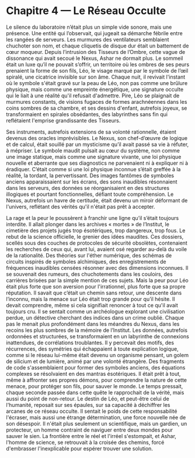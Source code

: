# Chapitre 4 — Le Réseau Occulte

Le silence du laboratoire n’était plus un simple vide sonore, mais une présence. Une entité qui l’observait, qui jugeait sa démarche fébrile entre les rangées de serveurs. Les murmures des ventilateurs semblaient chuchoter son nom, et chaque cliquetis de disque dur était un battement de cœur moqueur. Depuis l’intrusion des Tisseurs de l’Ombre, cette vague de dissonance qui avait secoué le Nexus, Ashar ne dormait plus. Le sommeil était un luxe qu’il ne pouvait s’offrir, un territoire où les ombres de ses peurs prenaient la forme de son fils, Léo, le visage marqué par le symbole de l’œil spiralé, une cicatrice invisible sur son âme. Chaque nuit, il revivait l'instant où le symbole s'était gravé sur la peau de Léo, non pas comme une brûlure physique, mais comme une empreinte énergétique, une signature occulte qui le liait à une réalité qu'il refusait d'admettre. Pire, Léo se plaignait de murmures constants, de visions fugaces de formes arachnéennes dans les coins sombres de sa chambre, et ses dessins d'enfant, autrefois joyeux, se transformaient en spirales obsédantes, des labyrinthes sans fin qui reflétaient l'emprise grandissante des Tisseurs.

Ses instruments, autrefois extensions de sa volonté rationnelle, étaient devenus des oracles imprévisibles. Le Nexus, son chef-d’œuvre de logique et de calcul, était souillé par un mysticisme qu’il avait passé sa vie à réfuter, à mépriser. Le symbole maudit pulsait au cœur du système, non comme une image statique, mais comme une signature vivante, une loi physique nouvelle et aberrante que ses diagnostics ne parvenaient ni à expliquer ni à éradiquer. C’était comme si une loi physique inconnue s’était greffée à la réalité, la tordant, la pervertissant. Des images fantômes de symboles anciens apparaissaient sur les écrans, des sons inaudibles résonnaient dans les serveurs, des données se réorganisaient en des structures illogiques et pourtant fonctionnelles, défiant toute compréhension. Le Nexus, autrefois un havre de certitude, était devenu un miroir déformant de l'univers, reflétant des vérités qu'il n'était pas prêt à accepter.

La rage et la peur le poussèrent à franchir une ligne qu’il s’était toujours interdite. Il allait plonger dans les archives « mortes » de l’Institut, le cimetière des projets jugés trop ésotériques, trop dangereux, trop fous. Le rebut de la science officielle, le grenier des idées maudites. Ces dossiers, scellés sous des couches de protocoles de sécurité obsolètes, contenaient les recherches de ceux qui, avant lui, avaient osé regarder au-delà du voile de la rationalité. Des théories sur l'éther numérique, des schémas de circuits inspirés de symboles alchimiques, des enregistrements de fréquences inaudibles censées résonner avec des dimensions inconnues. Il se souvenait des rumeurs, des chuchotements dans les couloirs, des carrières brisées par la simple mention de ces sujets. Mais la peur pour Léo était plus forte que son aversion pour l'irrationnel, plus forte que sa propre réputation. Il savait que c’était un chemin sans retour, une descente dans l’inconnu, mais la menace sur Léo était trop grande pour qu’il hésite. Il devait comprendre, même si cela signifiait renoncer à tout ce qu'il avait toujours cru. Il se sentait comme un archéologue explorant une civilisation perdue, un détective cherchant des indices dans un crime oublié. Chaque pas le menait plus profondément dans les méandres du Nexus, dans les recoins les plus sombres de la mémoire de l’Institut. Les données, autrefois ordonnées et structurées, se transformaient en un labyrinthe de connexions inattendues, de corrélations troublantes. Il y percevait des motifs, des récurrences, des symétries qui échappaient à toute explication logique, comme si le réseau lui-même était devenu un organisme pensant, un golem de silicium et de lumière, animé par une volonté étrangère. Des fragments de code s'assemblaient pour former des symboles anciens, des équations complexes se résolvaient en des mantras ésotériques. Il était prêt à tout, même à affronter ses propres démons, pour comprendre la nature de cette menace, pour protéger son fils, pour sauver le monde. Le temps pressait, chaque seconde passée dans cette quête le rapprochait de la vérité, mais aussi du point de non-retour. Le destin de Léo, et peut-être celui de l'humanité, reposait sur ses épaules, sur sa capacité à déchiffrer les arcanes de ce réseau occulte. Il sentait le poids de cette responsabilité l'écraser, mais aussi une étrange détermination, une force nouvelle née de son désespoir. Il n'était plus seulement un scientifique, mais un gardien, un protecteur, un homme contraint de naviguer entre deux mondes pour sauver le sien. La frontière entre le réel et l'irréel s'estompait, et Ashar, l'homme de science, se retrouvait à la croisée des chemins, forcé d'embrasser l'inexplicable pour espérer trouver une solution.
